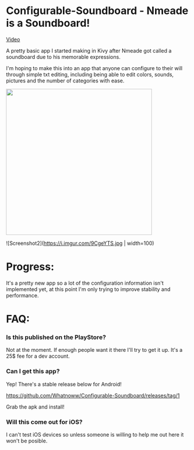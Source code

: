 # Configurable-Soundboard - Nmeade is a Soundboard!

[Video]()

A pretty basic app I started making in Kivy after Nmeade got called a soundboard due to his memorable expressions.

I'm hoping to make this into an app that anyone can configure to their will through simple txt editing, including being able to edit colors, sounds, pictures and the number of categories with ease.

<img src="https://i.imgur.com/LVMCrja.jpg" width="400">

![Screenshot2](https://i.imgur.com/9CgeYTS.jpg | width=100)

# Progress:

It's a pretty new app so a lot of the configuration information isn't implemented yet, at this point I'm only trying to improve stability and performance.

# FAQ:

### Is this published on the PlayStore?

Not at the moment. If enough people want it there I'll try to get it up. It's a 25$ fee for a dev account.

### Can I get this app?

Yep! There's a stable release below for Android!

https://github.com/Whatnoww/Configurable-Soundboard/releases/tag/1

Grab the apk and install!

### Will this come out for iOS?

I can't test iOS devices so unless someone is willing to help me out here it won't be posible.
